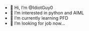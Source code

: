 - 👋 Hi, I’m @IdiotGuy0
- 👀 I’m interested in python and AIML
- 🌱 I’m currently learning PFD
- 💞️ I’m looking for job now...

<!---
IdiotGuy0/IdiotGuy0 is a ✨ special ✨ repository because its `README.md` (this file) appears on your GitHub profile.
You can click the Preview link to take a look at your changes.
--->
